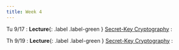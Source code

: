 ```yaml
---
title: Week 4
---
```


Tu 9/17
: **Lecture**{: .label .label-green } [Secret-Key Cryptography](/assets/lecture-notes/collection-F24.pdf)
    : 

Th 9/19
: **Lecture**{: .label .label-green } [Secret-Key Cryptography](/assets/lecture-notes/collection-F24.pdf)
    : 
